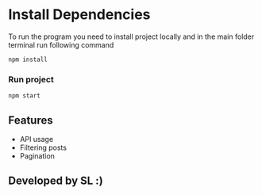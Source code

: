 # Install Dependencies
To run the program you need to install project locally and in the main folder terminal run following command
```
npm install
```
### Run project
```
npm start
```
## Features

- API usage
- Filtering posts
- Pagination

## Developed by SL :)
